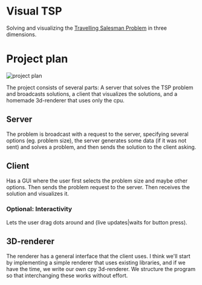 # Visual TSP

Solving and visualizing the [Travelling Salesman Problem](https://en.wikipedia.org/wiki/Travelling_salesman_problem) in three dimensions.

# Project plan

![project plan](http://i.imgur.com/bu50eBY.png)

The project consists of several parts: A server that solves the TSP problem and broadcasts solutions, a client that visualizes the solutions, and a homemade 3d-renderer that uses only the cpu. 

## Server

The problem is broadcast with a request to the server, specifying several options (eg. problem size), the server generates some data (if it was not sent) and solves a problem, and then sends the solution to the client asking.

## Client

Has a GUI where the user first selects the problem size and maybe other options. Then sends the problem request to the server. Then receives the solution and visualizes it.

### Optional: Interactivity

Lets the user drag dots around and (live updates|waits for button press). 

## 3D-renderer

The renderer has a general interface that the client uses. I think we'll start by implementing a simple renderer that uses existing libraries, and if we have the time, we write our own cpy 3d-renderer. We structure the program so that interchanging these works without effort.
